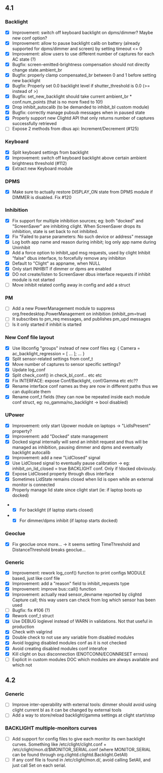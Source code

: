 ## 4.1

### Backlight
- [x] Improvement: switch off keyboard backlight on dpms/dimmer? Maybe new conf option?
- [x] Improvement: allow to pause backlight calib on battery (already supported for dpms/dimmer and screen) by setting timeout <= 0
- [x] Improvement: allow users to use different number of captures for each AC state (?)
- [x] Bugfix: screen-emitted-brightness compensation should not directly change state.ambient_br
- [x] Bugfix: properly clamp compensated_br between 0 and 1 before setting new backlight
- [x] Bugfix: Properly set 0.0 backlight level if shutter_threshold is 0.0 (>= instead of >)
- [x] Bugfix: set_new_backlight should take current ambient_br * conf.num_points (that is no more fixed to 10!)
- [x] Drop inhibit_autocalib (to be demanded to inhibit_bl custom module)
- [x] Bugfix: correctly manage pubsub messages when in paused state
- [x] Properly support new Clightd API that only returns number of captures successfully retrieved
- [ ] Expose 2 methods from dbus api: Increment/Decrement (#125)

### Keyboard
- [x] Split keyboard settings from backlight
- [x] Improvement: switch off keyboard backlight above certain ambient brightness threshold (#112)
- [x] Extract new Keyboard module

### DPMS
- [x] Make sure to actually restore DISPLAY_ON state from DPMS module if DIMMER is disabled. Fix #120

### Inhibition
- [x] Fix support for multiple inhibition sources; eg: both "docked" and "ScreenSaver" are inhibiting clight. When ScreenSaver drops its inhibition, state is set back to not inhibited.
- [x] Fix "Failed to parse parameters: No such device or address" message
- [x] Log both app name and reason during inhibit; log only app name during Uninhibit
- [x] Add a force option to inhibit_upd msg requests, used by clight Inhibit "false" dbus interface, to forcefully remove any inhibiton
- [x] Default to "Clight" as appname, when NULL
- [x] Only start INHIBIT if dimmer or dpms are enabled
- [x] DO not create/listen to ScreenSaver dbus interface requests if inhibit module is not started
- [ ] Move inhibit related config away in config and add a struct

### PM
- [ ] Add a new PowerManagement module to suppress org.freedesktop.PowerManagement on inhibition (inhibit_pm=true)
- [ ] It subscribes to pm_req messages, and publishes pm_upd messages
- [ ] Is it only started if inhibit is started

### New Conf file layout
- [x] Use libconfig "groups" instead of new conf files eg: { Camera = ac_backlight_regression = [ ... ]; ... }
- [x] Split sensor-related settings from conf_t
- [x] Move number of captures to sensor specific settings?
- [x] Update log_conf
- [x] Split check_conf() in check_bl_conf... etc etc
- [x] Fix INTERFACE: expose Conf/Backlight, conf/Gamma etc etc??
- [x] Rename interface conf names as they are now in different paths thus we can duplicate them
- [x] Rename conf_t fields (they can now be repeated inside each module conf struct, eg: no_gamma/no_backlight -> bool disabled)

### UPower
- [x] Improvement: only start Upower module on laptops -> "LidIsPresent" property?
- [x] Improvement: add "Docked" state management
- [x] Docked signal internally will send an inhibit request and thus will be managed as inhibition, pausing dimmer and dpms and eventually backlight autocalib
- [x] Improvement: add a new "LidClosed" signal 
- [x] Use LidClosed signal to eventually pause calibration -> eg: inhibit_on_lid_closed = true BACKLIGHT conf. Only if !docked obviously. 
- [x] Expose LidClosed property through dbus interface
- [x] Sometimes LidState remains closed when lid is open while an external monitor is connected
- [x] Properly manage lid state since clight start (ie: if laptop boots up docked)
- - [x] For backlight (if laptop starts closed)
- - [x] For dimmer/dpms inhibit (if laptop starts docked)

### Geoclue
- [x] Fix geoclue once more... -> it seems setting TimeThreshold and DistanceThreshold breaks geoclue...

### Generic
- [x] Improvement: rework log_conf() function to print configs MODULE based, just like conf file
- [x] Improvement: add a "reason" field to inhibit_requests type
- [x] Improvement: improve bus::call() function
- [x] Improvement: actually read sensor_devname reported by clightd Capture call; this way users can check from log which sensor has been used
- [ ] Bugfix: fix #106 (?)
- [x] Rework conf_t struct
- [x] Use DEBUG loglevel instead of WARN in validations. Not that useful in production
- [x] Check with valgrind
- [x] Double check to not use any variable from disabled modules
- [x] Avoid logging disabled modules conf as it is not checked
- [x] Avoid creating disabled modules conf interafce
- [x] Kill clight on bus disconnection (ENOTCONN/ECONNRESET errnos)
- [ ] Explicit in custom modules DOC which modules are always available and which not

## 4.2

### Generic
- [ ] Improve inter-operability with external tools: dimmer should avoid using clight current bl as it can be changed by external tools
- [ ] Add a way to store/reload backlight/gamma settings at clight start/stop

### BACKLIGHT multiple-monitors curves
- [ ] Add support for config files to give each monitor its own backlight curves. Something like /etc/clight/clight.conf + /etc/clight/mon.d/$MONITOR_SERIAL.conf (where MONITOR_SERIAL can be found through org.clightd.clightd.Backlight.GetAll)
- [ ] If any conf file is found in /etc/clight/mon.d/, avoid calling SetAll, and just call Set on each serial.
